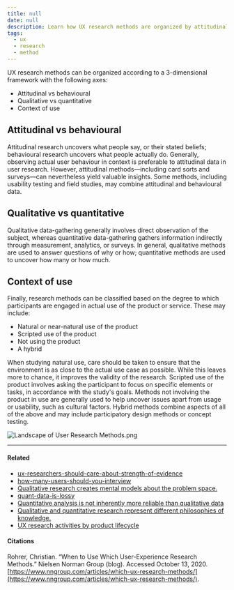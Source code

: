 ```yaml
---
title: null
date: null
description: Learn how UX research methods are organized by attitudinal vs behavioural, qualitative vs quantitative, and context of use to uncover valuable user insights and improve product design.
tags:
  - ux
  - research
  - method
---
```


UX research methods can be organized according to a 3-dimensional framework with the following axes:

- Attitudinal vs behavioural
- Qualitative vs quantitative
- Context of use

## Attitudinal vs behavioural

Attitudinal research uncovers what people say, or their stated beliefs; behavioural research uncovers what people actually do. Generally, observing actual user behaviour in context is preferable to attitudinal data in user research. However, attitudinal methods—including card sorts and surveys—can nevertheless yield valuable insights. Some methods, including usability testing and field studies, may combine attitudinal and behavioural data.

## Qualitative vs quantitative

Qualitative data-gathering generally involves direct observation of the subject, whereas quantitative data-gathering gathers information indirectly through measurement, analytics, or surveys. In general, qualitative methods are used to answer questions of why or how; quantitative methods are used to uncover how many or how much.

## Context of use

Finally, research methods can be classified based on the degree to which participants are engaged in actual use of the product or service. These may include:

- Natural or near-natural use of the product
- Scripted use of the product
- Not using the product
- A hybrid

When studying natural use, care should be taken to ensure that the environment is as close to the actual use case as possible. While this leaves more to chance, it improves the validity of the research. Scripted use of the product involves asking the participant to focus on specific elements or tasks, in accordance with the study's goals. Methods not involving the product in use are generally used to help uncover issues apart from usage or usability, such as cultural factors. Hybrid methods combine aspects of all of the above and may include participatory design methods or concept testing.

![Landscape of User Research Methods.png](https://publish-01.obsidian.md/access/5bf4c22f8416d93237aa3630d0fd9c7c/assets/Landscape%20of%20User%20Research%20Methods.png)

---

#### Related

- [ux-researchers-should-care-about-strength-of-evidence]()
- [how-many-users-should-you-interview]()
- [Qualitative research creates mental models about the problem space.](https://publish.obsidian.md/mobydiction/notes/Qualitative+research+creates+mental+models+about+the+problem+space.)
- [quant-data-is-lossy]()
- [Quantitative analysis is not inherently more reliable than qualitative data](https://publish.obsidian.md/mobydiction/notes/Quantitative+analysis+is+not+inherently+more+reliable+than+qualitative+data)
- [Qualitative and quantitative research represent different philosophies of knowledge.](https://publish.obsidian.md/mobydiction/notes/Qualitative+and+quantitative+research+represent+different+philosophies+of+knowledge.)
- [UX research activities by product lifecycle](https://publish.obsidian.md/mobydiction/notes/UX+research+activities+by+product+lifecycle)

#### Citations

Rohrer, Christian. “When to Use Which User-Experience Research Methods.” Nielsen Norman Group (blog). Accessed October 13, 2020. [https://www.nngroup.com/articles/which-ux-research-methods/](https://www.nngroup.com/articles/which-ux-research-methods/).
